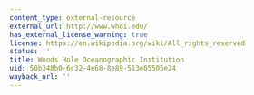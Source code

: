 ```yaml
---
content_type: external-resource
external_url: http://www.whoi.edu/
has_external_license_warning: true
license: https://en.wikipedia.org/wiki/All_rights_reserved
status: ''
title: Woods Hole Oceanographic Institution
uid: 50b348b0-6c32-4e68-8e89-513e05505e24
wayback_url: ''
---
```

